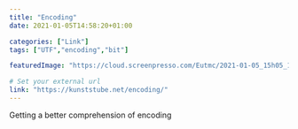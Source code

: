 ```yaml
---
title: "Encoding"
date: 2021-01-05T14:58:20+01:00

categories: ["Link"]
tags: ["UTF","encoding","bit"]

featuredImage: "https://cloud.screenpresso.com/Eutmc/2021-01-05_15h05_17.png"

# Set your external url
link: "https://kunststube.net/encoding/"
---
```


Getting a better comprehension of encoding
<!--more-->